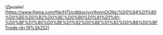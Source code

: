 (Дизайн)[https://www.figma.com/file/H7UcdbkxcjyyrlhqynGONz/%D0%94%D1%80%D0%B5%D0%B2%D0%BC%D0%B0%D1%81%D1%81-%D0%BF%D1%80%D0%BE%D1%82%D0%BE%D1%82%D0%B8%D0%BF?node-id=19%3A252]